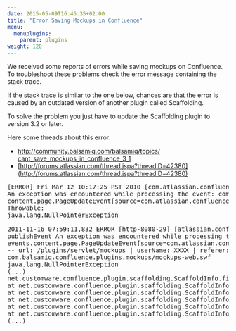 ```yaml
---
date: 2015-05-09T16:46:35+02:00
title: "Error Saving Mockups in Confluence"
menu:
  menuplugins:
    parent: plugins
weight: 120
---
```


We received some reports of errors while saving mockups on Confluence. To troubleshoot these problems check the error message containing the stack trace.

If the stack trace is similar to the one below, chances are that the error is caused by an outdated version of another plugin called Scaffolding.

To solve the problem you just have to update the Scaffolding plugin to version 3.2 or later.

Here some threads about this error:

*   [http://community.balsamiq.com/balsamiq/topics/ cant_save_mockups_in_confluence_3_1](http://community.balsamiq.com/balsamiq/topics/cant_save_mockups_in_confluence_3_1)
*   [http://forums.atlassian.com/thread.jspa?threadID=42380](http://forums.atlassian.com/thread.jspa?threadID=42380)

<pre>[ERROR] Fri Mar 12 10:17:25 PST 2010 [com.atlassian.confluence.event.ConfluenceEventManager]
An exception was encountered while processing the event: com.atlassian.confluence.event.events.
content.page.PageUpdateEvent[source=com.atlassian.confluence.pages.DefaultPageManager@785afd68] 
Throwable: 
java.lang.NullPointerException

2011-11-16 07:59:11,832 ERROR [http-8080-29] [atlassian.confluence.event.ConfluenceEventManager]
publishEvent An exception was encountered while processing the event: com.atlassian.confluence.event.
events.content.page.PageUpdateEvent[source=com.atlassian.confluence.pages.DefaultPageManager@8439ff]
-- url: /plugins/servlet/mockups | userName: XXXX | referer: http://XXXXXXXX/download/resources/
com.balsamiq.confluence.plugins.mockups/mockups-web.swf
java.lang.NullPointerException 
(...)
net.customware.confluence.plugin.scaffolding.ScaffoldInfo.findSubmittedFields(ScaffoldInfo.java:264) 
at net.customware.confluence.plugin.scaffolding.ScaffoldInfo.findFields(ScaffoldInfo.java:230) 
at net.customware.confluence.plugin.scaffolding.ScaffoldInfo.initFields(ScaffoldInfo.java:133) 
at net.customware.confluence.plugin.scaffolding.ScaffoldInfo.(ScaffoldInfo.java:142) 
at net.customware.confluence.plugin.scaffolding.ScaffoldInfo.(ScaffoldInfo.java:146) 
at net.customware.confluence.plugin.scaffolding.ScaffoldInfo.(ScaffoldInfo.java:111) 
(...)
</pre>
